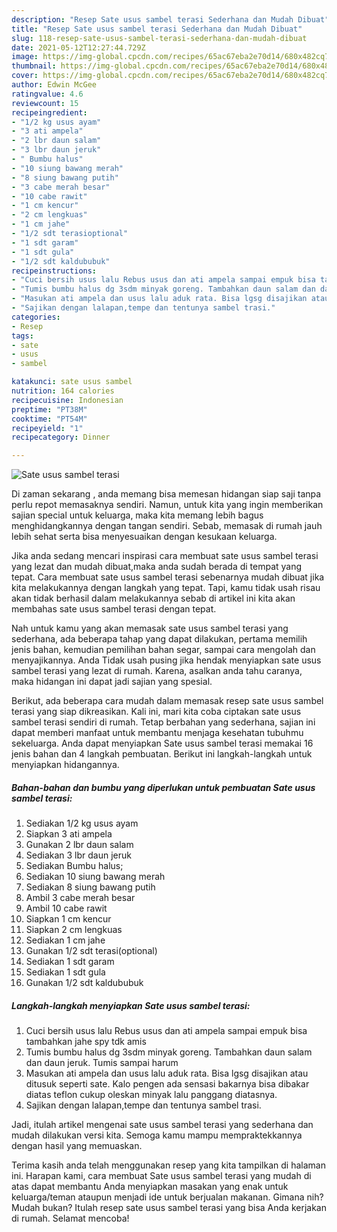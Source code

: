 ```yaml
---
description: "Resep Sate usus sambel terasi Sederhana dan Mudah Dibuat"
title: "Resep Sate usus sambel terasi Sederhana dan Mudah Dibuat"
slug: 118-resep-sate-usus-sambel-terasi-sederhana-dan-mudah-dibuat
date: 2021-05-12T12:27:44.729Z
image: https://img-global.cpcdn.com/recipes/65ac67eba2e70d14/680x482cq70/sate-usus-sambel-terasi-foto-resep-utama.jpg
thumbnail: https://img-global.cpcdn.com/recipes/65ac67eba2e70d14/680x482cq70/sate-usus-sambel-terasi-foto-resep-utama.jpg
cover: https://img-global.cpcdn.com/recipes/65ac67eba2e70d14/680x482cq70/sate-usus-sambel-terasi-foto-resep-utama.jpg
author: Edwin McGee
ratingvalue: 4.6
reviewcount: 15
recipeingredient:
- "1/2 kg usus ayam"
- "3 ati ampela"
- "2 lbr daun salam"
- "3 lbr daun jeruk"
- " Bumbu halus"
- "10 siung bawang merah"
- "8 siung bawang putih"
- "3 cabe merah besar"
- "10 cabe rawit"
- "1 cm kencur"
- "2 cm lengkuas"
- "1 cm jahe"
- "1/2 sdt terasioptional"
- "1 sdt garam"
- "1 sdt gula"
- "1/2 sdt kaldububuk"
recipeinstructions:
- "Cuci bersih usus lalu Rebus usus dan ati ampela sampai empuk bisa tambahkan jahe spy tdk amis"
- "Tumis bumbu halus dg 3sdm minyak goreng. Tambahkan daun salam dan daun jeruk. Tumis sampai harum"
- "Masukan ati ampela dan usus lalu aduk rata. Bisa lgsg disajikan atau ditusuk seperti sate. Kalo pengen ada sensasi bakarnya bisa dibakar diatas teflon cukup oleskan minyak lalu panggang diatasnya."
- "Sajikan dengan lalapan,tempe dan tentunya sambel trasi."
categories:
- Resep
tags:
- sate
- usus
- sambel

katakunci: sate usus sambel 
nutrition: 164 calories
recipecuisine: Indonesian
preptime: "PT38M"
cooktime: "PT54M"
recipeyield: "1"
recipecategory: Dinner

---
```



![Sate usus sambel terasi](https://img-global.cpcdn.com/recipes/65ac67eba2e70d14/680x482cq70/sate-usus-sambel-terasi-foto-resep-utama.jpg)

Di zaman  sekarang , anda memang bisa memesan hidangan siap saji tanpa perlu repot memasaknya sendiri. Namun, untuk kita yang ingin memberikan sajian special untuk keluarga, maka kita memang lebih bagus menghidangkannya dengan tangan sendiri. Sebab, memasak di rumah jauh lebih sehat serta bisa menyesuaikan dengan kesukaan keluarga.

Jika anda sedang mencari inspirasi cara membuat sate usus sambel terasi yang lezat dan mudah dibuat,maka anda sudah berada di tempat yang tepat. Cara membuat sate usus sambel terasi  sebenarnya mudah dibuat jika kita melakukannya dengan langkah yang tepat. Tapi, kamu tidak usah risau akan tidak berhasil dalam melakukannya 
sebab di artikel ini kita akan membahas sate usus sambel terasi dengan tepat.  



Nah untuk kamu yang akan memasak sate usus sambel terasi yang sederhana, ada beberapa tahap yang dapat dilakukan, pertama memilih jenis bahan, kemudian pemilihan bahan segar, sampai cara mengolah dan menyajikannya. Anda Tidak usah pusing jika hendak menyiapkan sate usus sambel terasi yang lezat di rumah. Karena, asalkan anda  tahu caranya, maka hidangan ini dapat jadi sajian yang spesial.

Berikut, ada beberapa cara mudah dalam memasak resep sate usus sambel terasi yang siap dikreasikan. Kali ini, mari kita coba ciptakan sate usus sambel terasi sendiri di rumah. Tetap berbahan yang sederhana, sajian ini dapat memberi manfaat untuk membantu menjaga kesehatan tubuhmu sekeluarga. Anda dapat menyiapkan Sate usus sambel terasi memakai 16 jenis bahan dan 4 langkah pembuatan. Berikut ini langkah-langkah untuk menyiapkan hidangannya.

<!--inarticleads1-->

##### Bahan-bahan dan bumbu yang diperlukan untuk pembuatan Sate usus sambel terasi:

1. Sediakan 1/2 kg usus ayam
1. Siapkan 3 ati ampela
1. Gunakan 2 lbr daun salam
1. Sediakan 3 lbr daun jeruk
1. Sediakan  Bumbu halus;
1. Sediakan 10 siung bawang merah
1. Sediakan 8 siung bawang putih
1. Ambil 3 cabe merah besar
1. Ambil 10 cabe rawit
1. Siapkan 1 cm kencur
1. Siapkan 2 cm lengkuas
1. Sediakan 1 cm jahe
1. Gunakan 1/2 sdt terasi(optional)
1. Sediakan 1 sdt garam
1. Sediakan 1 sdt gula
1. Gunakan 1/2 sdt kaldububuk




<!--inarticleads2-->

##### Langkah-langkah menyiapkan Sate usus sambel terasi:

1. Cuci bersih usus lalu Rebus usus dan ati ampela sampai empuk bisa tambahkan jahe spy tdk amis
1. Tumis bumbu halus dg 3sdm minyak goreng. Tambahkan daun salam dan daun jeruk. Tumis sampai harum
1. Masukan ati ampela dan usus lalu aduk rata. Bisa lgsg disajikan atau ditusuk seperti sate. Kalo pengen ada sensasi bakarnya bisa dibakar diatas teflon cukup oleskan minyak lalu panggang diatasnya.
1. Sajikan dengan lalapan,tempe dan tentunya sambel trasi.




Jadi, itulah artikel mengenai  sate usus sambel terasi  yang sederhana dan mudah dilakukan versi kita. Semoga kamu mampu mempraktekkannya dengan hasil yang memuaskan. 

Terima kasih anda telah menggunakan resep yang kita tampilkan di halaman ini. Harapan kami, cara membuat  Sate usus sambel terasi yang mudah di atas dapat membantu Anda menyiapkan masakan yang enak untuk keluarga/teman ataupun menjadi ide untuk berjualan makanan. Gimana nih? Mudah bukan? Itulah resep sate usus sambel terasi yang bisa Anda kerjakan di rumah. Selamat mencoba!

